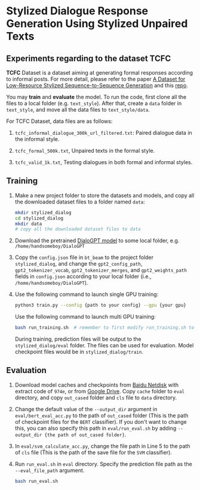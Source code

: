 # Stylized Dialogue Response Generation Using Stylized Unpaired Texts

## Experiments regarding to the dataset TCFC

**TCFC** Dataset is a dataset aiming at generating formal responses according to informal posts. For more detail, please refer to the paper [A Dataset for Low-Resource Stylized Sequence-to-Sequence Generation](https://www.msra.cn/wp-content/uploads/2020/01/A-Dataset-for-Low-Resource-Stylized-Sequence-to-Sequence-Generation.pdf) and this [repo](https://github.com/MarkWuNLP/Data4StylizedS2S).

You may **train** and **evaluate** the model. To run the code, first clone all the files to a local folder (e.g. `text_style`). After that, create a `data` folder in `text_style`, and move all the data files to `text_style/data`. 

For TCFC Dataset, data files are as follows:

1. `tcfc_informal_dialogue_300k_url_filtered.txt`:
Paired dialogue data in the informal style.

2. `tcfc_formal_500k.txt`,
Unpaired texts in the formal style.

3. `tcfc_valid_1k.txt`, 
Testing dialogues in both formal and informal styles. 

## Training

1. Make a new project folder to store the datasets and models, and copy all the downloaded dataset files to a folder named `data`:

    ```bash
    mkdir stylized_dialog
    cd stylized_dialog   
    mkdir data  
    # copy all the downloaded dataset files to data
    ```

2. Download the pretrained [DialoGPT model](https://huggingface.co/microsoft/DialoGPT-small) to some local folder, e.g. `/home/handsomeboy/DialoGPT`

3. Copy the `config.json` file in `bt_beam` to the project folder `stylized_dialog`, 
and change the `gpt2_config_path`, `gpt2_tokenizer_vocab`, `gpt2_tokenizer_merges`, and `gpt2_weights_path`
fields in `config.json` according to your local folder (i.e., `/home/handsomeboy/DialoGPT`).

4. Use the following command to launch single GPU training:

    ```bash
    python3 train.py --config {path to your config} --gpu {your gpu}
    ```

    Use the following command to launch multi GPU training:

    ```bash
    bash run_training.sh  # remember to first modify run_training.sh to use correct config.json file and GPUs
    ```

    During training, prediction files will be output to the `stylized_dialog/eval` folder. The files can be used for evaluation. Model checkpoint files would be in `stylized_dialog/train`.

## Evaluation

1. Download model caches and checkpoints from [Baidu Netdisk](https://pan.baidu.com/s/1BTRtUOSi4MEMECv39b8__A) with extract code of `974e`, or from [Google Drive](https://drive.google.com/drive/folders/1CoF_d3enGq00Ejhc3QTll-WNzhsI-kz8?usp=sharing). Copy `cache` folder to `eval` directory, and copy `out_cased` folder and `cls` file to `data` directory. 

2. Change the default value of the `--output_dir` argument in `eval/bert_eval_acc.py` to the path of `out_cased` folder (This is the path of checkpoint files for the `BERT` classifier). If you don't want to change this, you can also specify this path in `eval/run_eval.sh` by adding `--output_dir {the path of out_cased folder}`.

3. In `eval/svm_calculate_acc.py`, change the file path in Line 5 to the path of `cls` file (This is the path of the save file for the `SVM` classifier).

4. Run `run_eval.sh` in `eval` directory. Specify the prediction file path as the `--eval_file_path` argument.

    ```bash
    bash run_eval.sh
    ```

